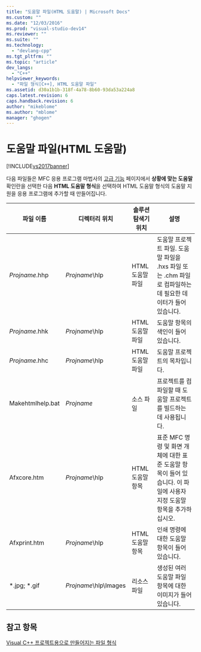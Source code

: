 ```yaml
---
title: "도움말 파일(HTML 도움말) | Microsoft Docs"
ms.custom: ""
ms.date: "12/03/2016"
ms.prod: "visual-studio-dev14"
ms.reviewer: ""
ms.suite: ""
ms.technology: 
  - "devlang-cpp"
ms.tgt_pltfrm: ""
ms.topic: "article"
dev_langs: 
  - "C++"
helpviewer_keywords: 
  - "파일 형식[C++], HTML 도움말 파일"
ms.assetid: d30a1b1b-318f-4a78-8b60-93da53a224a8
caps.latest.revision: 6
caps.handback.revision: 6
author: "mikeblome"
ms.author: "mblome"
manager: "ghogen"
---
```

# 도움말 파일(HTML 도움말)
[!INCLUDE[vs2017banner](../assembler/inline/includes/vs2017banner.md)]

다음 파일들은 MFC 응용 프로그램 마법사의 [고급 기능](../mfc/reference/advanced-features-mfc-application-wizard.md) 페이지에서 **상황에 맞는 도움말** 확인란을 선택한 다음 **HTML 도움말 형식**을 선택하여 HTML 도움말 형식의 도움말 지원을 응용 프로그램에 추가할 때 만들어집니다.  
  
|파일 이름|디렉터리 위치|솔루션 탐색기 위치|설명|  
|-----------|-------------|----------------|--------|  
|*Projname*.hhp|*Projname*\\hlp|HTML 도움말 파일|도움말 프로젝트 파일.  도움말 파일을 .hxs 파일 또는 .chm 파일로 컴파일하는 데 필요한 데이터가 들어 있습니다.|  
|*Projname*.hhk|*Projname*\\hlp|HTML 도움말 파일|도움말 항목의 색인이 들어 있습니다.|  
|*Projname*.hhc|*Projname*\\hlp|HTML 도움말 파일|도움말 프로젝트의 목차입니다.|  
|Makehtmlhelp.bat|*Projname*|소스 파일|프로젝트를 컴파일할 때 도움말 프로젝트를 빌드하는 데 사용됩니다.|  
|Afxcore.htm|*Projname*\\hlp|HTML 도움말 항목|표준 MFC 명령 및 화면 개체에 대한 표준 도움말 항목이 들어 있습니다.  이 파일에 사용자 지정 도움말 항목을 추가하십시오.|  
|Afxprint.htm|*Projname*\\hlp|HTML 도움말 항목|인쇄 명령에 대한 도움말 항목이 들어 있습니다.|  
|\*.jpg; \*.gif|*Projname*\\hlp\\Images|리소스 파일|생성된 여러 도움말 파일 항목에 대한 이미지가 들어 있습니다.|  
  
## 참고 항목  
 [Visual C\+\+ 프로젝트용으로 만들어지는 파일 형식](../ide/file-types-created-for-visual-cpp-projects.md)